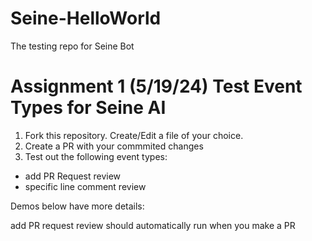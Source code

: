 # Seine-HelloWorld
The testing repo for Seine Bot


# Assignment 1 (5/19/24) Test Event Types for Seine AI

1. Fork this repository. Create/Edit a file of your choice.
2. Create a PR with your commmited changes
3. Test out the following event types:
 - add PR Request review
 - specific line comment review 

Demos below have more details:

add PR request review should automatically run when you make a PR 
